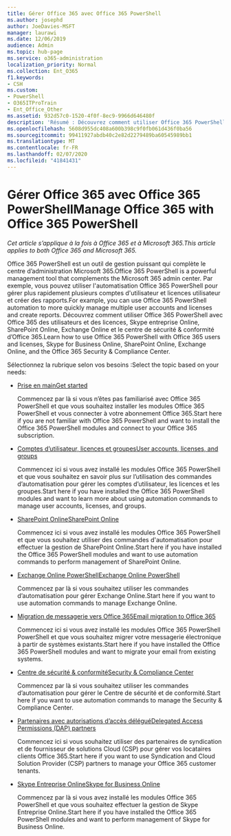 ```yaml
---
title: Gérer Office 365 avec Office 365 PowerShell
ms.author: josephd
author: JoeDavies-MSFT
manager: laurawi
ms.date: 12/06/2019
audience: Admin
ms.topic: hub-page
ms.service: o365-administration
localization_priority: Normal
ms.collection: Ent_O365
f1.keywords:
- CSH
ms.custom:
- PowerShell
- O365ITProTrain
- Ent_Office_Other
ms.assetid: 932d57c0-1520-4f0f-8ec9-9966d646480f
description: 'Résumé : Découvrez comment utiliser Office 365 PowerShell avec des utilisateurs et des licences Office 365, Skype Entreprise Online, SharePoint Online, Exchange Online et le Centre de sécurité et conformité Office 365.'
ms.openlocfilehash: 5608d955dc408a600b398c9f0fb061d436f0ba56
ms.sourcegitcommit: 99411927abdb40c2e82d2279489ba60545989bb1
ms.translationtype: MT
ms.contentlocale: fr-FR
ms.lasthandoff: 02/07/2020
ms.locfileid: "41841431"
---
```

# <a name="manage-office-365-with-office-365-powershell"></a><span data-ttu-id="1533d-103">Gérer Office 365 avec Office 365 PowerShell</span><span class="sxs-lookup"><span data-stu-id="1533d-103">Manage Office 365 with Office 365 PowerShell</span></span>

<span data-ttu-id="1533d-104">*Cet article s’applique à la fois à Office 365 et à Microsoft 365.*</span><span class="sxs-lookup"><span data-stu-id="1533d-104">*This article applies to both Office 365 and Microsoft 365.*</span></span>

<span data-ttu-id="1533d-105">Office 365 PowerShell est un outil de gestion puissant qui complète le centre d’administration Microsoft 365.</span><span class="sxs-lookup"><span data-stu-id="1533d-105">Office 365 PowerShell is a powerful management tool that complements the Microsoft 365 admin center.</span></span> <span data-ttu-id="1533d-106">Par exemple, vous pouvez utiliser l'automatisation Office 365 PowerShell pour gérer plus rapidement plusieurs comptes d'utilisateur et licences utilisateur et créer des rapports.</span><span class="sxs-lookup"><span data-stu-id="1533d-106">For example, you can use Office 365 PowerShell automation to more quickly manage multiple user accounts and licenses and create reports.</span></span> <span data-ttu-id="1533d-107">Découvrez comment utiliser Office 365 PowerShell avec Office 365 des utilisateurs et des licences, Skype entreprise Online, SharePoint Online, Exchange Online et le centre de sécurité & conformité d’Office 365.</span><span class="sxs-lookup"><span data-stu-id="1533d-107">Learn how to use Office 365 PowerShell with Office 365 users and licenses, Skype for Business Online, SharePoint Online, Exchange Online, and the Office 365 Security & Compliance Center.</span></span>
  
<span data-ttu-id="1533d-108">Sélectionnez la rubrique selon vos besoins :</span><span class="sxs-lookup"><span data-stu-id="1533d-108">Select the topic based on your needs:</span></span>
  
- [<span data-ttu-id="1533d-109">Prise en main</span><span class="sxs-lookup"><span data-stu-id="1533d-109">Get started</span></span>](getting-started-with-office-365-powershell.md)

    <span data-ttu-id="1533d-110">Commencez par là si vous n’êtes pas familiarisé avec Office 365 PowerShell et que vous souhaitez installer les modules Office 365 PowerShell et vous connecter à votre abonnement Office 365.</span><span class="sxs-lookup"><span data-stu-id="1533d-110">Start here if you are not familiar with Office 365 PowerShell and want to install the Office 365 PowerShell modules and connect to your Office 365 subscription.</span></span>

- [<span data-ttu-id="1533d-111">Comptes d’utilisateur, licences et groupes</span><span class="sxs-lookup"><span data-stu-id="1533d-111">User accounts, licenses, and groups</span></span>](manage-user-accounts-and-licenses-with-office-365-powershell.md)

    <span data-ttu-id="1533d-112">Commencez ici si vous avez installé les modules Office 365 PowerShell et que vous souhaitez en savoir plus sur l’utilisation des commandes d’automatisation pour gérer les comptes d’utilisateur, les licences et les groupes.</span><span class="sxs-lookup"><span data-stu-id="1533d-112">Start here if you have installed the Office 365 PowerShell modules and want to learn more about using automation commands to manage user accounts, licenses, and groups.</span></span>

- [<span data-ttu-id="1533d-113">SharePoint Online</span><span class="sxs-lookup"><span data-stu-id="1533d-113">SharePoint Online</span></span>](https://docs.microsoft.com/office365/enterprise/powershell/manage-sharepoint-online-with-office-365-powershell)

    <span data-ttu-id="1533d-114">Commencez ici si vous avez installé les modules Office 365 PowerShell et que vous souhaitez utiliser des commandes d'automatisation pour effectuer la gestion de SharePoint Online.</span><span class="sxs-lookup"><span data-stu-id="1533d-114">Start here if you have installed the Office 365 PowerShell modules and want to use automation commands to perform management of SharePoint Online.</span></span>

- [<span data-ttu-id="1533d-115">Exchange Online PowerShell</span><span class="sxs-lookup"><span data-stu-id="1533d-115">Exchange Online PowerShell</span></span>](https://docs.microsoft.com/powershell/exchange/exchange-online/exchange-online-powershell)

    <span data-ttu-id="1533d-116">Commencez par là si vous souhaitez utiliser les commandes d’automatisation pour gérer Exchange Online.</span><span class="sxs-lookup"><span data-stu-id="1533d-116">Start here if you want to use automation commands to manage Exchange Online.</span></span>

- [<span data-ttu-id="1533d-117">Migration de messagerie vers Office 365</span><span class="sxs-lookup"><span data-stu-id="1533d-117">Email migration to Office 365</span></span>](use-powershell-for-email-migration-to-office-365.md)

    <span data-ttu-id="1533d-118">Commencez ici si vous avez installé les modules Office 365 PowerShell PowerShell et que vous souhaitez migrer votre messagerie électronique à partir de systèmes existants.</span><span class="sxs-lookup"><span data-stu-id="1533d-118">Start here if you have installed the Office 365 PowerShell modules and want to migrate your email from existing systems.</span></span>

- [<span data-ttu-id="1533d-119">Centre de sécurité & conformité</span><span class="sxs-lookup"><span data-stu-id="1533d-119">Security & Compliance Center</span></span>](https://docs.microsoft.com/powershell/exchange/office-365-scc/office-365-scc-powershell)

    <span data-ttu-id="1533d-120">Commencez par là si vous souhaitez utiliser les commandes d’automatisation pour gérer le Centre de sécurité et de conformité.</span><span class="sxs-lookup"><span data-stu-id="1533d-120">Start here if you want to use automation commands to manage the Security & Compliance Center.</span></span>

- [<span data-ttu-id="1533d-121">Partenaires avec autorisations d’accès délégué</span><span class="sxs-lookup"><span data-stu-id="1533d-121">Delegated Access Permissions (DAP) partners</span></span>](manage-office-365-with-windows-powershell-for-delegated-access-permissions-dap-p.md)

    <span data-ttu-id="1533d-122">Commencez ici si vous souhaitez utiliser des partenaires de syndication et de fournisseur de solutions Cloud (CSP) pour gérer vos locataires clients Office 365.</span><span class="sxs-lookup"><span data-stu-id="1533d-122">Start here if you want to use Syndication and Cloud Solution Provider (CSP) partners to manage your Office 365 customer tenants.</span></span>

- [<span data-ttu-id="1533d-123">Skype Entreprise Online</span><span class="sxs-lookup"><span data-stu-id="1533d-123">Skype for Business Online</span></span>](manage-skype-for-business-online-with-office-365-powershell.md)

    <span data-ttu-id="1533d-124">Commencez par là si vous avez installé les modules Office 365 PowerShell et que vous souhaitez effectuer la gestion de Skype Entreprise Online.</span><span class="sxs-lookup"><span data-stu-id="1533d-124">Start here if you have installed the Office 365 PowerShell modules and want to perform management of Skype for Business Online.</span></span>
